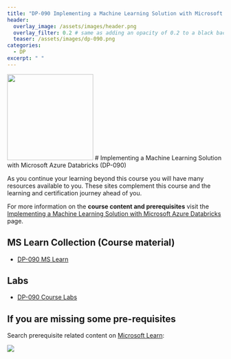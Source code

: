 ```yaml
---
title: "DP-090 Implementing a Machine Learning Solution with Microsoft Azure Databricks"
header:
  overlay_image: /assets/images/header.png
  overlay_filter: 0.2 # same as adding an opacity of 0.2 to a black background
  teaser: /assets/images/dp-090.png
categories:
  - DP
excerpt: " "
---
```

<img src="../../assets/images/dp-090.png" width="200" height="200">
# Implementing a Machine Learning Solution with Microsoft Azure Databricks (DP-090) 

As you continue your learning beyond this course you will have many resources available to you. These sites complement this course and the learning and certification journey ahead of you.

For more information on the **course content and prerequisites** visit the [Implementing a Machine Learning Solution with Microsoft Azure Databricks](https://docs.microsoft.com/en-us/learn/certifications/courses/dp-090t00 "Implementing a Machine Learning Solution with Microsoft Azure Databricks") page.

## MS Learn Collection (Course material)
- [DP-090 MS Learn](https://aka.ms/courseDP-090)

## Labs
- [DP-090 Course Labs](https://aka.ms/dp090labs)

## If you are missing some pre-requisites
Search prerequisite related content on [Microsoft Learn](https://docs.microsoft.com/en-us/learn/browse/):

<img src="../../assets/images/learn-search.png">